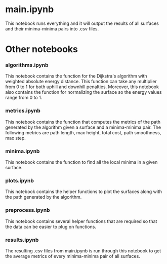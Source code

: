 # main.ipynb

This notebook runs everything and it will output the results of all surfaces and their minima-minima pairs into .csv files.

# Other notebooks

### algorithms.ipynb

This notebook contains the function for the Dijkstra's algorithm with weighted absolute energy distance. This function can take any multiplier from 0 to 1 for both uphill and downhill penalties. Moreover, this notebook also contains the function for normalizing the surface so the energy values range from 0 to 1.


### metrics.ipynb

This notebook contains the function that computes the metrics of the path generated by the algorithm given a surface and a minima-minima pair. The following metrics are path length, max height, total cost, path smoothness, max step.


### minima.ipynb

This notebook contains the function to find all the local minima in a given surface.


### plots.ipynb

This notebook contains the helper functions to plot the surfaces along with the path generated by the algorithm.


### preprocess.ipynb

This notebook contains several helper functions that are required so that the data can be easier to plug on functions.


### results.ipynb

The resulting .csv files from main.ipynb is run through this notebook to get the average metrics of every minima-minima pair of all surfaces.
